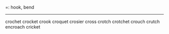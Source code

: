 =: hook, bend

---
crochet
crocket
crook
croquet
crosier
cross
crotch
crotchet
crouch
crutch
encroach
cricket
